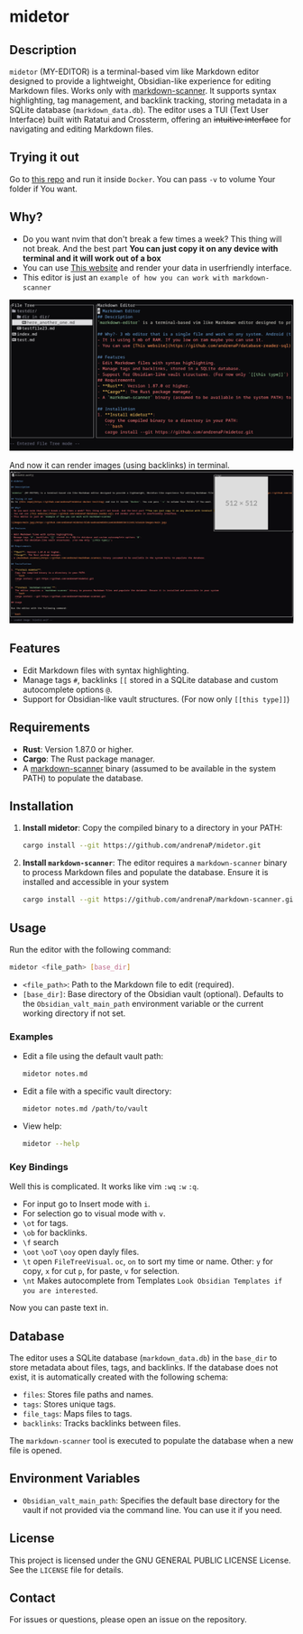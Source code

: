 # midetor

## Description

`midetor` (MY-EDITOR) is a terminal-based vim like Markdown editor designed to provide a lightweight, Obsidian-like experience for editing Markdown files. Works only with [markdown-scanner](https://github.com/andrenaP/markdown-scanner). It supports syntax highlighting, tag management, and backlink tracking, storing metadata in a SQLite database (`markdown_data.db`). The editor uses a TUI (Text User Interface) built with Ratatui and Crossterm, offering an ~~intuitive interface~~ for navigating and editing Markdown files.

## Trying it out
Go to [this repo](https://github.com/andrenaP/midetor-docker-tesiting) and run it inside `Docker`. You can pass `-v` to volume Your folder if You want.

## Why?
- Do you want nvim that don't break a few times a week? This thing will not break. And the best part **You can just copy it on any device with terminal and it will work out of a box**
- You can use [This website](https://github.com/andrenaP/database-reader-sql) and render your data in userfriendly interface.
- This editor is just an `example of how you can work with markdown-scanner`

![images/main.jpg](https://github.com/andrenaP/midetor/blob/aadcee84d86bc2e4686d600950c919c017e5a820/images/main.jpg)

And now it can render images (using backlinks) in terminal.
![images/images-render-example.png](https://github.com/andrenaP/midetor/blob/2c23333e6a1ea811a73961963ba739051a3099f1/images/images-render-example.png)

## Features

- Edit Markdown files with syntax highlighting.
- Manage tags `#`, backlinks `[[` stored in a SQLite database and custom autocomplete options `@`.
- Support for Obsidian-like vault structures. (For now only `[[this type]]`)

## Requirements

- **Rust**: Version 1.87.0 or higher.
- **Cargo**: The Rust package manager.
- A [markdown-scanner](https://github.com/andrenaP/markdown-scanner) binary (assumed to be available in the system PATH) to populate the database.

## Installation

1. **Install midetor**:
   Copy the compiled binary to a directory in your PATH:
   ```bash
   cargo install --git https://github.com/andrenaP/midetor.git
   ```

2. **Install `markdown-scanner`**:
   The editor requires a `markdown-scanner` binary to process Markdown files and populate the database. Ensure it is installed and accessible in your system
   ```bash
   cargo install --git https://github.com/andrenaP/markdown-scanner.git
   ```
## Usage

Run the editor with the following command:

```bash
midetor <file_path> [base_dir]
```

- `<file_path>`: Path to the Markdown file to edit (required).
- `[base_dir]`: Base directory of the Obsidian vault (optional). Defaults to the `Obsidian_valt_main_path` environment variable or the current working directory if not set.

### Examples

- Edit a file using the default vault path:
  ```bash
  midetor notes.md
  ```

- Edit a file with a specific vault directory:
  ```bash
  midetor notes.md /path/to/vault
  ```

- View help:
  ```bash
  midetor --help
  ```

### Key Bindings

Well this is complicated. It works like vim `:wq` `:w` `:q`.

- For input go to Insert mode with `i`.
- For selection go to visual mode with `v`.
- `\ot` for tags.
- `\ob` for backlinks.
- `\f` search
- `\oot` `\ooT` `\ooy` open dayly files.
- `\t` open `FileTreeVisual`. `oc`, `on` to sort my time or name. Other: `y` for copy, `x` for cut `p`, for paste, `v` for selection.
- `\nt` Makes autocomplete from Templates `Look Obsidian Templates if you are interested`.

Now you can paste text in.


## Database

The editor uses a SQLite database (`markdown_data.db`) in the `base_dir` to store metadata about files, tags, and backlinks. If the database does not exist, it is automatically created with the following schema:

- `files`: Stores file paths and names.
- `tags`: Stores unique tags.
- `file_tags`: Maps files to tags.
- `backlinks`: Tracks backlinks between files.

The `markdown-scanner` tool is executed to populate the database when a new file is opened.

## Environment Variables

- `Obsidian_valt_main_path`: Specifies the default base directory for the vault if not provided via the command line. You can use it if you need.

## License

This project is licensed under the GNU GENERAL PUBLIC LICENSE License. See the `LICENSE` file for details.

## Contact

For issues or questions, please open an issue on the repository.
